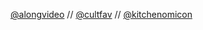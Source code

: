 [@alongvideo](https://twitter.com/alongvideo) // [@cultfav](https://twitter.com/cultfav) // [@kitchenomicon](https://twitter.com/kitchenomicon)
